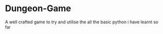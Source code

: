 # Dungeon-Game
A well crafted game to try and utilise the all the basic python i have learnt so far 
